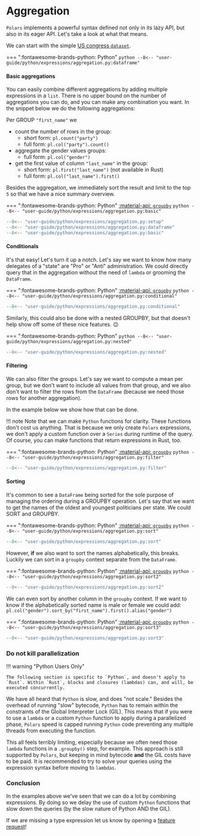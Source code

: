 # Aggregation

`Polars` implements a powerful syntax defined not only in its lazy API, but also in its eager API. Let's take a look at what that means.

We can start with the simple [US congress `dataset`](https://github.com/unitedstates/congress-legislators).


=== ":fontawesome-brands-python: Python"
    ``` python
    --8<-- "user-guide/python/expressions/aggregation.py:dataframe"
    ```

#### Basic aggregations

You can easily combine different aggregations by adding multiple expressions in a
`list`. There is no upper bound on the number of aggregations you can do, and you can
make any combination you want. In the snippet below we do the following aggregations:

Per GROUP `"first_name"` we

- count the number of rows in the group:
  - short form: `pl.count("party")`
  - full form: `pl.col("party").count()`
- aggregate the gender values groups:
  - full form: `pl.col("gender")`
- get the first value of column `"last_name"` in the group:
  - short form: `pl.first("last_name")` (not available in Rust)
  - full form: `pl.col("last_name").first()`

Besides the aggregation, we immediately sort the result and limit to the top `5` so that
we have a nice summary overview.

=== ":fontawesome-brands-python: Python"
    [:material-api:  `groupby`](https://pola-rs.github.io/polars/py-polars/html/reference/lazyframe/api/polars.LazyFrame.groupby.html)
    ``` python
    --8<-- "user-guide/python/expressions/aggregation.py:basic"
    ```

```python exec="on" result="text" session="user-guide/expressions"
--8<-- "user-guide/python/expressions/aggregation.py:setup"
--8<-- "user-guide/python/expressions/aggregation.py:dataframe"
--8<-- "user-guide/python/expressions/aggregation.py:basic"
```

#### Conditionals

It's that easy! Let's turn it up a notch. Let's say we want to know how
many delegates of a "state" are "Pro" or "Anti" administration. We could directly query
that in the aggregation without the need of `lambda` or grooming the `DataFrame`.

=== ":fontawesome-brands-python: Python"
    [:material-api:  `groupby`](https://pola-rs.github.io/polars/py-polars/html/reference/lazyframe/api/polars.LazyFrame.groupby.html)
    ``` python
    --8<-- "user-guide/python/expressions/aggregation.py:conditional"
    ```

```python exec="on" result="text" session="user-guide/expressions"
--8<-- "user-guide/python/expressions/aggregation.py:conditional"
```

Similarly,  this could also be done with a nested GROUPBY, but that doesn't help show off some of these nice features. 😉

=== ":fontawesome-brands-python: Python"
    ``` python
    --8<-- "user-guide/python/expressions/aggregation.py:nested"
    ```

```python exec="on" result="text" session="user-guide/expressions"
--8<-- "user-guide/python/expressions/aggregation.py:nested"
```

#### Filtering

We can also filter the groups. Let's say we want to compute a mean per group, but we
don't want to include all values from that group, and we also don't want to filter the
rows from the `DataFrame` (because we need those rows for another aggregation).

In the example below we show how that can be done.

!!! note
     Note that we can make `Python` functions for clarity. These functions don't cost us anything. That is because we only create `Polars` expressions, we don't apply a custom function over a `Series` during runtime of the query.  Of course, you can make functions that return expressions in Rust, too.

=== ":fontawesome-brands-python: Python"
    [:material-api:  `groupby`](https://pola-rs.github.io/polars/py-polars/html/reference/lazyframe/api/polars.LazyFrame.groupby.html)
    ``` python
    --8<-- "user-guide/python/expressions/aggregation.py:filter"
    ```

```python exec="on" result="text" session="user-guide/expressions"
--8<-- "user-guide/python/expressions/aggregation.py:filter"
```

#### Sorting

It's common to see a `DataFrame` being sorted for the sole purpose of managing the ordering during a GROUPBY operation. Let's say that we want to get the names of the oldest and youngest politicians per state. We could SORT and GROUPBY.

=== ":fontawesome-brands-python: Python"
    [:material-api:  `groupby`](https://pola-rs.github.io/polars/py-polars/html/reference/lazyframe/api/polars.LazyFrame.groupby.html)
    ``` python
    --8<-- "user-guide/python/expressions/aggregation.py:sort"
    ```

```python exec="on" result="text" session="user-guide/expressions"
--8<-- "user-guide/python/expressions/aggregation.py:sort"
```

However, **if** we also want to sort the names alphabetically, this breaks. Luckily we can sort in a `groupby` context separate from the `DataFrame`.

=== ":fontawesome-brands-python: Python"
    [:material-api:  `groupby`](https://pola-rs.github.io/polars/py-polars/html/reference/lazyframe/api/polars.LazyFrame.groupby.html)
    ``` python
    --8<-- "user-guide/python/expressions/aggregation.py:sort2"
    ```

```python exec="on" result="text" session="user-guide/expressions"
--8<-- "user-guide/python/expressions/aggregation.py:sort2"
```

We can even sort by another column in the `groupby` context. If we want to know if the alphabetically sorted name is male or female we could add: `pl.col("gender").sort_by("first_name").first().alias("gender")`

=== ":fontawesome-brands-python: Python"
    [:material-api:  `groupby`](https://pola-rs.github.io/polars/py-polars/html/reference/lazyframe/api/polars.LazyFrame.groupby.html)
    ``` python
    --8<-- "user-guide/python/expressions/aggregation.py:sort3"
    ```

```python exec="on" result="text" session="user-guide/expressions"
--8<-- "user-guide/python/expressions/aggregation.py:sort3"
```

### Do not kill parallelization

!!! warning "Python Users Only"

    The following section is specific to `Python`, and doesn't apply to `Rust`. Within `Rust`, blocks and closures (lambdas) can, and will, be executed concurrently.

We have all heard that `Python` is slow, and does "not scale." Besides the overhead of
running "slow" bytecode, `Python` has to remain within the constraints of the Global
Interpreter Lock (GIL). This means that if you were to use a `lambda` or a custom `Python`
function to apply during a parallelized phase, `Polars` speed is capped running `Python`
code preventing any multiple threads from executing the function.

This all feels terribly limiting, especially because we often need those `lambda` functions in a
`.groupby()` step, for example. This approach is still supported by `Polars`, but
keeping in mind bytecode **and** the GIL costs have to be paid. It is recommended to try to solve your queries using the expression syntax before moving to `lambdas`.


### Conclusion

In the examples above we've seen that we can do a lot by combining expressions. By doing so we delay the use of custom `Python` functions that slow down the queries (by the slow nature of Python AND the GIL).

If we are missing a type expression let us know by opening a
[feature request](https://github.com/pola-rs/polars/issues/new/choose)!